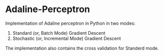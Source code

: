 # Adaline-Perceptron

Implementation of  Adaline perceptron in Python in two modes:
1. Standard (or, Batch Mode) Gradient Descent
2. Stochastic (or, Incremental Mode) Gradient Descent

The implementation also contains the cross validation for Standerd mode. 
